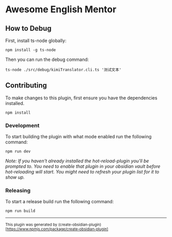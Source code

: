 # Awesome English Mentor

## How to Debug

First, install ts-node globally:
```shell
npm install -g ts-node
```

Then you can run the debug command:
```shell
ts-node ./src/debug/kimiTranslator.cli.ts '测试文本'
```


## Contributing

To make changes to this plugin, first ensure you have the dependencies installed.

```
npm install
```

### Development

To start building the plugin with what mode enabled run the following command:

```
npm run dev
```

_Note: If you haven't already installed the hot-reload-plugin you'll be prompted to. You need to enable that plugin in your obsidian vault before hot-reloading will start. You might need to refresh your plugin list for it to show up._

### Releasing

To start a release build run the following command:

```
npm run build
```

---

<sub>This plugin was generated by (create-obsidian-plugin)[https://www.npmjs.com/package/create-obsidian-plugin]</sub>
